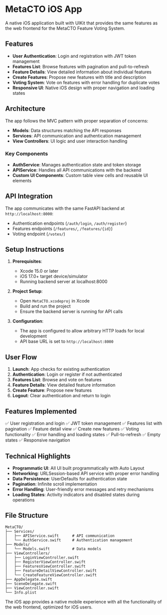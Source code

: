 # MetaCTO iOS App

A native iOS application built with UIKit that provides the same features as the web frontend for the MetaCTO Feature Voting System.

## Features

- **User Authentication**: Login and registration with JWT token management
- **Features List**: Browse features with pagination and pull-to-refresh
- **Feature Details**: View detailed information about individual features
- **Create Features**: Propose new features with title and description
- **Voting System**: Vote on features with error handling for duplicate votes
- **Responsive UI**: Native iOS design with proper navigation and loading states

## Architecture

The app follows the MVC pattern with proper separation of concerns:

- **Models**: Data structures matching the API responses
- **Services**: API communication and authentication management
- **View Controllers**: UI logic and user interaction handling

### Key Components

- **AuthService**: Manages authentication state and token storage
- **APIService**: Handles all API communications with the backend
- **Custom UI Components**: Custom table view cells and reusable UI elements

## API Integration

The app communicates with the same FastAPI backend at `http://localhost:8000`:

- Authentication endpoints (`/auth/login`, `/auth/register`)
- Features endpoints (`/features/`, `/features/{id}`)
- Voting endpoint (`/votes/`)

## Setup Instructions

1. **Prerequisites**:
   - Xcode 15.0 or later
   - iOS 17.0+ target device/simulator
   - Running backend server at localhost:8000

2. **Project Setup**:
   - Open `MetaCTO.xcodeproj` in Xcode
   - Build and run the project
   - Ensure the backend server is running for API calls

3. **Configuration**:
   - The app is configured to allow arbitrary HTTP loads for local development
   - API base URL is set to `http://localhost:8000`

## User Flow

1. **Launch**: App checks for existing authentication
2. **Authentication**: Login or register if not authenticated
3. **Features List**: Browse and vote on features
4. **Feature Details**: View detailed feature information
5. **Create Feature**: Propose new features
6. **Logout**: Clear authentication and return to login

## Features Implemented

✅ User registration and login
✅ JWT token management
✅ Features list with pagination
✅ Feature detail view
✅ Create new features
✅ Voting functionality
✅ Error handling and loading states
✅ Pull-to-refresh
✅ Empty states
✅ Responsive navigation

## Technical Highlights

- **Programmatic UI**: All UI built programmatically with Auto Layout
- **Networking**: URLSession-based API service with proper error handling
- **Data Persistence**: UserDefaults for authentication state
- **Pagination**: Infinite scroll implementation
- **Error Handling**: User-friendly error messages and retry mechanisms
- **Loading States**: Activity indicators and disabled states during operations

## File Structure

```
MetaCTO/
├── Services/
│   ├── APIService.swift      # API communication
│   └── AuthService.swift     # Authentication management
├── Models/
│   └── Models.swift          # Data models
├── ViewControllers/
│   ├── LoginViewController.swift
│   ├── RegisterViewController.swift
│   ├── FeaturesViewController.swift
│   ├── FeatureDetailViewController.swift
│   └── CreateFeatureViewController.swift
├── AppDelegate.swift
├── SceneDelegate.swift
├── ViewController.swift
└── Info.plist
```

The iOS app provides a native mobile experience with all the functionality of the web frontend, optimized for iOS users.
